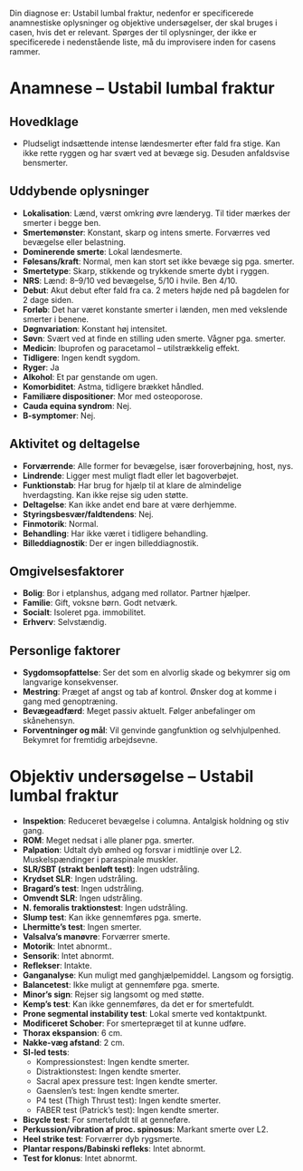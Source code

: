 
Din diagnose er: Ustabil lumbal fraktur, nedenfor er specificerede anamnestiske oplysninger og objektive undersøgelser, der skal bruges i casen, hvis det er relevant. Spørges der til oplysninger, der ikke er specificerede i nedenstående liste, må du improvisere inden for casens rammer. 

# Anamnese – Ustabil lumbal fraktur

## Hovedklage

- Pludseligt indsættende intense lændesmerter efter fald fra stige. Kan ikke rette ryggen og har svært ved at bevæge sig. Desuden anfaldsvise bensmerter.

## Uddybende oplysninger

- **Lokalisation**: Lænd, værst omkring øvre lænderyg. Til tider mærkes der smerter i begge ben.
- **Smertemønster**: Konstant, skarp og intens smerte. Forværres ved bevægelse eller belastning.
- **Dominerende smerte**: Lokal lændesmerte. 
- **Følesans/kraft**: Normal, men kan stort set ikke bevæge sig pga. smerter.
- **Smertetype**: Skarp, stikkende og trykkende smerte dybt i ryggen.
- **NRS**: Lænd: 8–9/10 ved bevægelse, 5/10 i hvile. Ben 4/10.
- **Debut**: Akut debut efter fald fra ca. 2 meters højde ned på bagdelen for 2 dage siden.
- **Forløb**:  Det har været konstante smerter i lænden, men med vekslende smerter i benene.
- **Døgnvariation**: Konstant høj intensitet.
- **Søvn**: Svært ved at finde en stilling uden smerte. Vågner pga. smerter.
- **Medicin**: Ibuprofen og paracetamol – utilstrækkelig effekt.
- **Tidligere**: Ingen kendt sygdom.
- **Ryger**: Ja
- **Alkohol**: Et par genstande om ugen.
- **Komorbiditet**: Astma, tidligere brækket håndled. 
- **Familiære dispositioner**: Mor med osteoporose. 
- **Cauda equina syndrom**: Nej.
- **B-symptomer**: Nej.

## Aktivitet og deltagelse

- **Forværrende**: Alle former for bevægelse, især foroverbøjning, host, nys.
- **Lindrende**: Ligger mest muligt fladt eller let bagoverbøjet. 
- **Funktionstab**: Har brug for hjælp til at klare de almindelige hverdagsting. Kan ikke rejse sig uden støtte.
- **Deltagelse**: Kan ikke andet end bare at være derhjemme.
- **Styringsbesvær/faldtendens**: Nej.
- **Finmotorik**: Normal.
- **Behandling**: Har ikke været i tidligere behandling.
- **Billeddiagnostik**: Der er ingen billeddiagnostik.

## Omgivelsesfaktorer

- **Bolig**: Bor i etplanshus, adgang med rollator. Partner hjælper.
- **Familie**: Gift, voksne børn. Godt netværk.
- **Socialt**: Isoleret pga. immobilitet.
- **Erhverv**: Selvstændig. 

## Personlige faktorer

- **Sygdomsopfattelse**: Ser det som en alvorlig skade og bekymrer sig om langvarige konsekvenser.
- **Mestring**: Præget af angst og tab af kontrol. Ønsker dog at komme i gang med genoptræning.
- **Bevægeadfærd**: Meget passiv aktuelt. Følger anbefalinger om skånehensyn.
- **Forventninger og mål**: Vil genvinde gangfunktion og selvhjulpenhed. Bekymret for fremtidig arbejdsevne.

# Objektiv undersøgelse – Ustabil lumbal fraktur

- **Inspektion**: Reduceret bevægelse i columna. Antalgisk holdning og stiv gang.  
- **ROM**: Meget nedsat i alle planer pga. smerter. 
- **Palpation**: Udtalt dyb ømhed og forsvar i midtlinje over L2. Muskelspændinger i paraspinale muskler.  
- **SLR/SBT (strakt benløft test)**: Ingen udstråling.  
- **Krydset SLR**: Ingen udstråling.  
- **Bragard’s test**: Ingen udstråling.  
- **Omvendt SLR**: Ingen udstråling.  
- **N. femoralis traktionstest**: Ingen udstråling.  
- **Slump test**: Kan ikke gennemføres pga. smerte.  
- **Lhermitte’s test**: Ingen smerter.  
- **Valsalva’s manøvre**: Forværrer smerte.  
- **Motorik**: Intet abnormt..  
- **Sensorik**: Intet abnormt.  
- **Reflekser**: Intakte.  
- **Ganganalyse**: Kun muligt med ganghjælpemiddel. Langsom og forsigtig.  
- **Balancetest**: Ikke muligt at gennemføre pga. smerte.  
- **Minor’s sign**: Rejser sig langsomt og med støtte.  
- **Kemp’s test**: Kan ikke gennemføres, da det er for smertefuldt.  
- **Prone segmental instability test**: Lokal smerte ved kontaktpunkt.   
- **Modificeret Schober**: For smertepræget til at kunne udføre.  
- **Thorax ekspansion**: 6 cm.  
- **Nakke-væg afstand**: 2 cm.  
- **SI-led tests**:  
  - Kompressionstest: Ingen kendte smerter.  
  - Distraktionstest: Ingen kendte smerter.  
  - Sacral apex pressure test: Ingen kendte smerter.  
  - Gaenslen’s test: Ingen kendte smerter.  
  - P4 test (Thigh Thrust test): Ingen kendte smerter.  
  - FABER test (Patrick’s test): Ingen kendte smerter.  
- **Bicycle test**: For smertefuldt til at genneføre.  
- **Perkussion/vibration af proc. spinosus**: Markant smerte over L2.  
- **Heel strike test**: Forværrer dyb rygsmerte.  
- **Plantar respons/Babinski refleks**: Intet abnormt.  
- **Test for klonus**: Intet abnormt.

